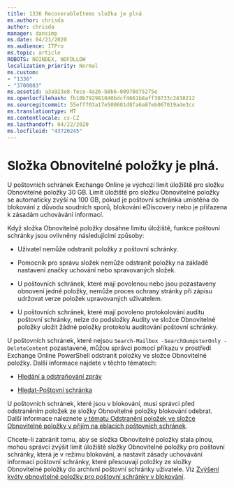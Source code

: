 ```yaml
---
title: 1336 RecoverableItems složka je plná
ms.author: chrisda
author: chrisda
manager: dansimp
ms.date: 04/21/2020
ms.audience: ITPro
ms.topic: article
ROBOTS: NOINDEX, NOFOLLOW
localization_priority: Normal
ms.custom:
- "1336"
- "3700003"
ms.assetid: a3a923e8-fece-4a26-b8b6-00970d75275e
ms.openlocfilehash: fb10b792981040bdcf4661b8aff30733c2438212
ms.sourcegitcommit: 55eff703a17e500681d8fa6a87eb067019ade3cc
ms.translationtype: MT
ms.contentlocale: cs-CZ
ms.lasthandoff: 04/22/2020
ms.locfileid: "43720245"
---
```

# <a name="the-recoverable-items-folder-is-full"></a>Složka Obnovitelné položky je plná.

U poštovních schránek Exchange Online je výchozí limit úložiště pro složku Obnovitelné položky 30 GB. Limit úložiště pro složku Obnovitelné položky se automaticky zvýší na 100 GB, pokud je poštovní schránka umístěna do blokování z důvodu soudních sporů, blokování eDiscovery nebo je přiřazena k zásadám uchovávání informací.

Když složka Obnovitelné položky dosáhne limitu úložiště, funkce poštovní schránky jsou ovlivněny následujícími způsoby:

- Uživatel nemůže odstranit položky z poštovní schránky.

- Pomocník pro správu složek nemůže odstranit položky na základě nastavení značky uchování nebo spravovaných složek.

- U poštovních schránek, které mají povolenou nebo jsou pozastaveny obnovení jedné položky, nemůže proces ochrany stránky při zápisu udržovat verze položek upravovaných uživatelem.

- U poštovních schránek, které mají povoleno protokolování auditu poštovní schránky, nelze do podsložky Audity ve složce Obnovitelné položky uložit žádné položky protokolu auditování poštovní schránky.

U poštovních schránek, které nejsou `Search-Mailbox -SearchDumpsterOnly -DeleteContent` pozastavené, můžou správci pomocí příkazu v prostředí Exchange Online PowerShell odstranit položky ve složce Obnovitelné položky. Další informace najdete v těchto tématech:

- [Hledání a odstraňování zpráv](https://docs.microsoft.com/office365/securitycompliance/search-for-and-delete-messagesadmin-help)

- [Hledat-Poštovní schránka](https://docs.microsoft.com/powershell/module/exchange/mailboxes/Search-Mailbox)

U poštovních schránek, které jsou v blokování, musí správci před odstraněním položek ze složky Obnovitelné položky blokování odebrat. Další informace naleznete [v tématu Odstranění položek ve složce Obnovitelné položky v přijím na eblacích poštovních schránek](https://docs.microsoft.com/office365/securitycompliance/delete-items-in-the-recoverable-items-folder-of-mailboxes-on-hold).

Chcete-li zabránit tomu, aby se složka Obnovitelné položky stala plnou, mohou správci zvýšit limit úložiště složky Obnovitelné položky pro poštovní schránky, která je v režimu blokování, a nastavit zásady uchovávání informací poštovní schránky, které přesouvají položky ze složky Obnovitelné položky do archivní poštovní schránky uživatele. Viz [Zvýšení kvóty obnovitelné položky pro poštovní schránky v blokování](https://docs.microsoft.com/office365/securitycompliance/increase-the-recoverable-quota-for-mailboxes-on-hold).
